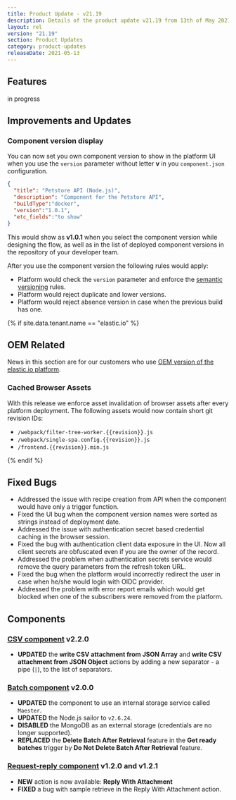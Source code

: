 ```yaml
---
title: Product Update - v21.19
description: Details of the product update v21.19 from 13th of May 2021.
layout: rel
version: "21.19"
section: Product Updates
category: product-updates
releaseDate: 2021-05-13
---
```


## Features

in progress

## Improvements and Updates

### Component version display

You can now set you own component version to show in the platform UI when you use
the `version` parameter without letter **v** in you `component.json` configuration.

```json
{
  "title": "Petstore API (Node.js)",
  "description": "Component for the Petstore API",
  "buildType":"docker",
  "version":"1.0.1",
  "etc_fields":"to show"
}
```
This would show as **v1.0.1** when you select the component version while designing
the flow, as well as in the list of deployed component versions in the repository
of your developer team.

After you use the component version the following rules would apply:

*   Platform would check the `version` parameter and enforce the [semantic versioning](https://semver.org/) rules.
*   Platform would reject duplicate and lower versions.
*   Platform would reject absence version in case when the previous build has one.

{% if site.data.tenant.name == "elastic.io" %}

## OEM Related

News in this section are for our customers who use
[OEM version of the elastic.io platform](https://www.elastic.io/saas-embedded-integration/).

### Cached Browser Assets

With this release we enforce asset invalidation of browser assets after every
platform deployment. The following assets would now contain short git revision IDs:

*   `/webpack/filter-tree-worker.{{revision}}.js`
*   `/webpack/single-spa.config.{{revision}}.js`
*   `/frontend.{{revision}}.min.js`

{% endif %}

## Fixed Bugs

*   Addressed the issue with recipe creation from API when the component would have only a trigger function.
*   Fixed the UI bug when the component version names were sorted as strings instead of deployment date.
*   Addressed the issue with authentication secret based credential caching in the browser session.
*   Fixed the bug with authentication client data exposure in the UI. Now all client secrets are obfuscated even if you are the owner of the record.
*   Addressed the problem when authentication secrets service would remove the query parameters from the refresh token URL.
*   Fixed the bug when the platform would incorrectly redirect the user in case when he/she would login with OIDC provider.
*   Addressed the problem with error report emails which would get blocked when one of the subscribers were removed from the platform.

## Components

### [CSV component](/components/csv/) v2.2.0

*   **UPDATED** the **write CSV attachment from JSON Array** and **write CSV attachment from JSON Object** actions by adding a new separator - a pipe (`|`), to the list of separators.


### [Batch component](/components/batch/) v2.0.0

*   **UPDATED** the component to use an internal storage service called `Maester`.
*   **UPDATED** the Node.js sailor to `v2.6.24`.
*   **DISABLED** the MongoDB as an external storage (credentials are no longer supported).
*   **REPLACED** the **Delete Batch After Retrieval** feature in the **Get ready batches** trigger by **Do Not Delete Batch After Retrieval** feature.


### [Request-reply component](/components/request-reply/) v1.2.0 and v1.2.1

*   **NEW** action is now available: **Reply With Attachment**
*   **FIXED** a bug with sample retrieve in the Reply With Attachment action.
